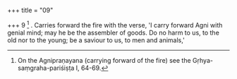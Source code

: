 +++
title = "09"

+++
9 [^4] . Carries forward the fire with the verse, 'I carry forward Agni with genial mind; may he be the assembler of goods. Do no harm to us, to the old nor to the young; be a saviour to us, to men and animals,'


[^4]:  On the Agnipraṇayana (carrying forward of the fire) see the Gṛhya-saṃgraha-pariśiṣṭa I, 64-69.
